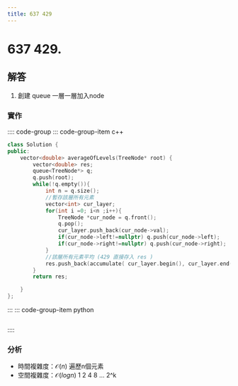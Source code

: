 ```yaml
---
title: 637 429
---
```


# 637 429.  
## 解答
1. 創建 queue 一層一層加入node    

### 實作

:::: code-group
::: code-group-item c++

``` cpp
class Solution {
public:
    vector<double> averageOfLevels(TreeNode* root) {
        vector<double> res;
        queue<TreeNode*> q;
        q.push(root);
        while(!q.empty()){
            int n = q.size();
            //暫存該層所有元素
            vector<int> cur_layer;
            for(int i =0; i<n ;i++){
                TreeNode *cur_node = q.front();
                q.pop();
                cur_layer.push_back(cur_node->val);
                if(cur_node->left!=nullptr) q.push(cur_node->left);
                if(cur_node->right!=nullptr) q.push(cur_node->right);                
            }
            //該層所有元素平均 (429 直接存入 res )
            res.push_back(accumulate( cur_layer.begin(), cur_layer.end(), 0.0)/cur_layer.size());
        }
        return res;

    }
};
```

:::
::: code-group-item python

``` python

```
::::

### 分析
- 時間複雜度：$\mathcal{O}(n)$
遍歷n個元素  
- 空間複雜度：$\mathcal{O}(log n)$
1 2 4 8 ... 2^k 
